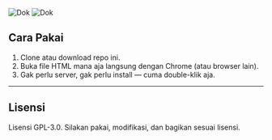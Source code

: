 ![Dok](https://github.com/user-attachments/assets/b9fb687f-e556-499a-970f-e22592880d41)
![Dok](https://github.com/user-attachments/assets/589a62c7-60e5-4d0b-b561-57a20128eee2)
## Cara Pakai

1. Clone atau download repo ini.
2. Buka file HTML mana aja langsung dengan Chrome (atau browser lain).
3. Gak perlu server, gak perlu install — cuma double-klik aja.

---

## Lisensi

Lisensi GPL-3.0. Silakan pakai, modifikasi, dan bagikan sesuai lisensi.

